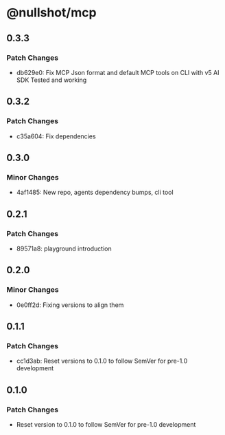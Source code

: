 # @nullshot/mcp

## 0.3.3

### Patch Changes

- db629e0: Fix MCP Json format and default MCP tools on CLI with v5 AI SDK Tested and working

## 0.3.2

### Patch Changes

- c35a604: Fix dependencies

## 0.3.0

### Minor Changes

- 4af1485: New repo, agents dependency bumps, cli tool

## 0.2.1

### Patch Changes

- 89571a8: playground introduction

## 0.2.0

### Minor Changes

- 0e0ff2d: Fixing versions to align them

## 0.1.1

### Patch Changes

- cc1d3ab: Reset versions to 0.1.0 to follow SemVer for pre-1.0 development

## 0.1.0

### Patch Changes

- Reset version to 0.1.0 to follow SemVer for pre-1.0 development

